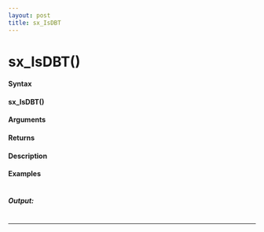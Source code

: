 ```yaml
---
layout: post
title: sx_IsDBT
---
```


# sx_IsDBT()


#### Syntax

#### sx_IsDBT()

#### Arguments

#### Returns

#### Description

#### Examples

```

```

##### Output:

```

```

---